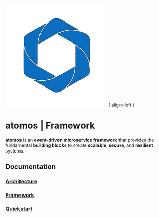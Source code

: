 ![logo](assets/graphics/logo.svg){ align=left }

# **atomos** | Framework

**atomos** is an **event-driven microservice framework** that provides the fundamental **building blocks** to create
**scalable**, **secure**, and **resilient** systems.

## Documentation

### [Architecture](architecture/architecture.md)
### [Framework](framework/framework.md)
### [Quickstart](quickstart/quickstart.md)